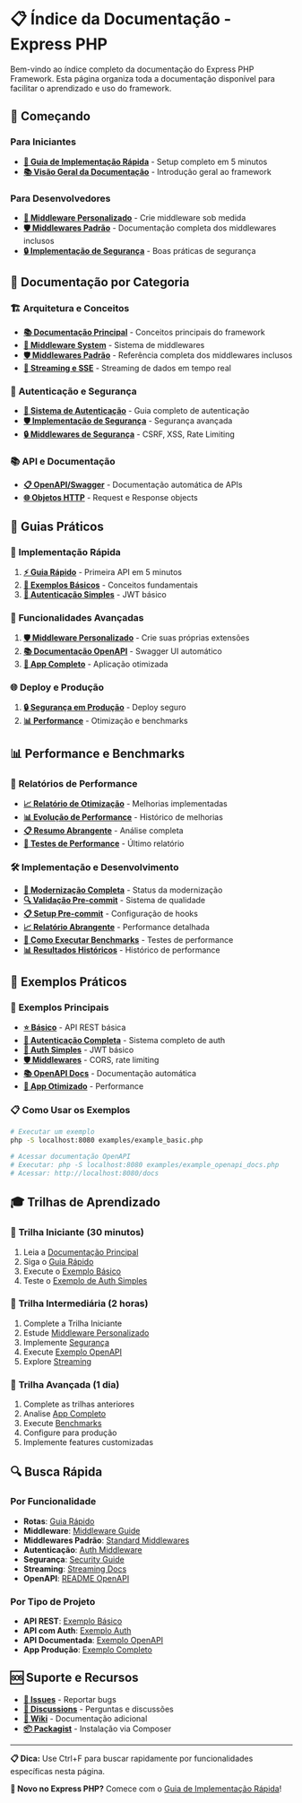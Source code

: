 # 📋 Índice da Documentação - Express PHP

Bem-vindo ao índice completo da documentação do Express PHP Framework. Esta página organiza toda a documentação disponível para facilitar o aprendizado e uso do framework.

## 🚀 **Começando**

### Para Iniciantes
- **[📖 Guia de Implementação Rápida](guides/QUICK_START_GUIDE.md)** - Setup completo em 5 minutos
- **[📚 Visão Geral da Documentação](README.md)** - Introdução geral ao framework

### Para Desenvolvedores
- **[🔧 Middleware Personalizado](guides/CUSTOM_MIDDLEWARE_GUIDE.md)** - Crie middleware sob medida
- **[🛡️ Middlewares Padrão](guides/STANDARD_MIDDLEWARES.md)** - Documentação completa dos middlewares inclusos
- **[🔒 Implementação de Segurança](guides/SECURITY_IMPLEMENTATION.md)** - Boas práticas de segurança

## 📖 **Documentação por Categoria**

### 🏗️ **Arquitetura e Conceitos**
- **[📚 Documentação Principal](README.md)** - Conceitos principais do framework
- **[🎯 Middleware System](guides/CUSTOM_MIDDLEWARE_GUIDE.md)** - Sistema de middlewares
- **[🛡️ Middlewares Padrão](guides/STANDARD_MIDDLEWARES.md)** - Referência completa dos middlewares inclusos
- **[📡 Streaming e SSE](pt-br/STREAMING.md)** - Streaming de dados em tempo real

### 🔐 **Autenticação e Segurança**
- **[🔑 Sistema de Autenticação](pt-br/AUTH_MIDDLEWARE.md)** - Guia completo de autenticação
- **[🛡️ Implementação de Segurança](guides/SECURITY_IMPLEMENTATION.md)** - Segurança avançada
- **[🔒 Middlewares de Segurança](guides/SECURITY_IMPLEMENTATION.md#middlewares-de-segurança)** - CSRF, XSS, Rate Limiting

### 📚 **API e Documentação**
- **[📋 OpenAPI/Swagger](../README.md#-documentação-openapi-swagger-nativa)** - Documentação automática de APIs
- **[🌐 Objetos HTTP](pt-br/objetos.md)** - Request e Response objects

## 🎯 **Guias Práticos**

### 🚀 **Implementação Rápida**
1. **[⚡ Guia Rápido](guides/QUICK_START_GUIDE.md)** - Primeira API em 5 minutos
2. **[📖 Exemplos Básicos](../examples/example_basic.php)** - Conceitos fundamentais
3. **[🔐 Autenticação Simples](../examples/example_auth_simple.php)** - JWT básico

### 🔧 **Funcionalidades Avançadas**
1. **[🛡️ Middleware Personalizado](guides/CUSTOM_MIDDLEWARE_GUIDE.md)** - Crie suas próprias extensões
2. **[📚 Documentação OpenAPI](../examples/example_openapi_docs.php)** - Swagger UI automático
3. **[🚀 App Completo](../examples/example_complete_optimizations.php)** - Aplicação otimizada

### 🌐 **Deploy e Produção**
1. **[🔒 Segurança em Produção](guides/SECURITY_IMPLEMENTATION.md)** - Deploy seguro
2. **[📊 Performance](../benchmarks/README.md)** - Otimização e benchmarks

## 📊 **Performance e Benchmarks**

### 🎯 **Relatórios de Performance**
- **[📈 Relatório de Otimização](implementation/PERFORMANCE_OPTIMIZATION_REPORT.md)** - Melhorias implementadas
- **[📊 Evolução de Performance](implementation/PERFORMANCE_EVOLUTION_REPORT.md)** - Histórico de melhorias
- **[📋 Resumo Abrangente](implementation/COMPREHENSIVE_PERFORMANCE_SUMMARY.md)** - Análise completa
- **[🧪 Testes de Performance](implementation/PERFORMANCE_TEST_REPORT_2025-06-27.md)** - Último relatório

### 🛠️ **Implementação e Desenvolvimento**
- **[🎉 Modernização Completa](implementation/MODERNIZATION_COMPLETE.md)** - Status da modernização
- **[🔍 Validação Pre-commit](implementation/PRECOMMIT_VALIDATION_COMPLETE.md)** - Sistema de qualidade
- **[📋 Setup Pre-commit](guides/PRECOMMIT_SETUP.md)** - Configuração de hooks
- **[📈 Relatório Abrangente](../benchmarks/reports/COMPREHENSIVE_PERFORMANCE_SUMMARY.md)** - Performance detalhada
- **[🔧 Como Executar Benchmarks](../benchmarks/README.md)** - Testes de performance
- **[📊 Resultados Históricos](../benchmarks/reports/)** - Histórico de performance

## 📝 **Exemplos Práticos**

### 🌟 **Exemplos Principais**
- **[⭐ Básico](../examples/example_basic.php)** - API REST básica
- **[🔐 Autenticação Completa](../examples/example_auth.php)** - Sistema completo de auth
- **[🔑 Auth Simples](../examples/example_auth_simple.php)** - JWT básico
- **[🛡️ Middlewares](../examples/example_middleware.php)** - CORS, rate limiting
- **[📚 OpenAPI Docs](../examples/example_openapi_docs.php)** - Documentação automática
- **[🚀 App Otimizado](../examples/example_complete_optimizations.php)** - Performance

### 📋 **Como Usar os Exemplos**
```bash
# Executar um exemplo
php -S localhost:8080 examples/example_basic.php

# Acessar documentação OpenAPI
# Executar: php -S localhost:8080 examples/example_openapi_docs.php
# Acessar: http://localhost:8080/docs
```

## 🎓 **Trilhas de Aprendizado**

### 🥇 **Trilha Iniciante** (30 minutos)
1. Leia a [Documentação Principal](README.md)
2. Siga o [Guia Rápido](guides/QUICK_START_GUIDE.md)
3. Execute o [Exemplo Básico](../examples/example_basic.php)
4. Teste o [Exemplo de Auth Simples](../examples/example_auth_simple.php)

### 🥈 **Trilha Intermediária** (2 horas)
1. Complete a Trilha Iniciante
2. Estude [Middleware Personalizado](guides/CUSTOM_MIDDLEWARE_GUIDE.md)
3. Implemente [Segurança](guides/SECURITY_IMPLEMENTATION.md)
4. Execute [Exemplo OpenAPI](../examples/example_openapi_docs.php)
5. Explore [Streaming](pt-br/STREAMING.md)

### 🥉 **Trilha Avançada** (1 dia)
1. Complete as trilhas anteriores
2. Analise [App Completo](../examples/example_complete_optimizations.php)
3. Execute [Benchmarks](../benchmarks/README.md)
4. Configure para produção
5. Implemente features customizadas

## 🔍 **Busca Rápida**

### Por Funcionalidade
- **Rotas**: [Guia Rápido](guides/QUICK_START_GUIDE.md#definindo-rotas)
- **Middleware**: [Middleware Guide](guides/CUSTOM_MIDDLEWARE_GUIDE.md)
- **Middlewares Padrão**: [Standard Middlewares](guides/STANDARD_MIDDLEWARES.md)
- **Autenticação**: [Auth Middleware](pt-br/AUTH_MIDDLEWARE.md)
- **Segurança**: [Security Guide](guides/SECURITY_IMPLEMENTATION.md)
- **Streaming**: [Streaming Docs](pt-br/STREAMING.md)
- **OpenAPI**: [README OpenAPI](../README.md#-documentação-openapi-swagger-nativa)

### Por Tipo de Projeto
- **API REST**: [Exemplo Básico](../examples/example_basic.php)
- **API com Auth**: [Exemplo Auth](../examples/example_auth.php)
- **API Documentada**: [Exemplo OpenAPI](../examples/example_openapi_docs.php)
- **App Produção**: [Exemplo Completo](../examples/example_complete_optimizations.php)

## 🆘 **Suporte e Recursos**

- **[🐛 Issues](https://github.com/CAFernandes/express-php/issues)** - Reportar bugs
- **[💬 Discussions](https://github.com/CAFernandes/express-php/discussions)** - Perguntas e discussões
- **[📖 Wiki](https://github.com/CAFernandes/express-php/wiki)** - Documentação adicional
- **[📦 Packagist](https://packagist.org/packages/cafernandes/express-php)** - Instalação via Composer

---

**📋 Dica:** Use Ctrl+F para buscar rapidamente por funcionalidades específicas nesta página.

**🚀 Novo no Express PHP?** Comece com o [Guia de Implementação Rápida](guides/QUICK_START_GUIDE.md)!